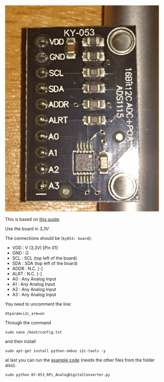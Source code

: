 ![ky053](../images/ky053.JPG)

This is based on [this guide](http://sensorkit.joy-it.net/index.php?title=KY-053_Analog_Digital_Converter).

Use the board in *3,3V*.

The connections should be (`ky053: board`):
* VDD 	:	V (3,3V) 	[Pin 01]
* GND 	: 	G
* SCL 	: 	SCL (top left of the board)
* SDA 	: 	SDA (top left of the board)
* ADDR 	: 	N.C. 	[-]
* ALRT 	: 	N.C. 	[-]
* A0 	: 	Any Analog Input
* A1 	: 	Any Analog Input
* A2 	: 	Any Analog Input
* A3 	: 	Any Analog Input

You need to uncomment the line:
```
dtparam=i2c_arm=on
```

Through the command
```
sudo nano /boot/config.txt
```

and then install
```
sudo apt-get install python-smbus i2c-tools -y
```

at last you can run the [example code](KY-053_RPi_AnalogDigitalConverter.py) (needs the other files from the folder also).
```
sudo python KY-053_RPi_AnalogDigitalConverter.py
```